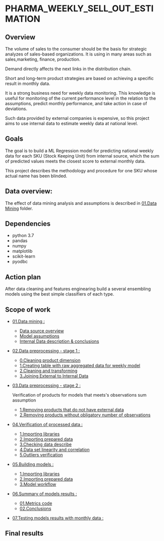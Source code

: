 # PHARMA_WEEKLY_SELL_OUT_ESTIMATION


## Overview
The volume of sales to the consumer should be the basis for strategic analyzes of sales-based organizations.
It is using in many areas such as sales,marketing, finance, production.


Demand  directly affects the next links in the distribution chain.


Short and long-term product strategies are based on achieving a specific result in monthly data.

It is a strong business need for weekly data monitoring.
This knowledge is useful for monitoring of the current performance level in the relation to the assumptions, predict monthly performance, and take action in case of deviations.

Such data provided by external companies is expensive, so this project aims to use internal data to estimate weekly data at national level.

## Goals

The goal is to build a ML Regression model for predicting national weekly data for each SKU (Stock Keeping Unit) from internal source, which the sum of predicted values meets the closest score to external monthly data.

This project describes the methodology and procedure for one SKU whose actual name has been blinded.

## Data overview:
The effect of data mining analysis and assumptions is described in [01.Data Mining](https://github.com/MateoMat/PHARMA_WEEKLY_SELL_OUT_ESTIMATION/tree/master/01.Data%20Mining) folder.

## Dependencies
* python 3.7
* pandas
* numpy
* matplotlib
* scikit-learn
* pyodbc

## Action plan
After data cleaning and features enginearing build a several ensembling models using the best simple classifiers of each type.
## Scope of work
* [01.Data mining :](https://github.com/MateoMat/PHARMA_WEEKLY_SELL_OUT_ESTIMATION/tree/master/01.Data%20Mining)
    * [Data source overview](https://github.com/MateoMat/PHARMA_WEEKLY_SELL_OUT_ESTIMATION/tree/master/01.Data%20Mining#data-source-overview)
    * [Model assumptions](https://github.com/MateoMat/PHARMA_WEEKLY_SELL_OUT_ESTIMATION/tree/master/01.Data%20Mining#model-assumptions)
    * [Internal Data description & conclusions](https://github.com/MateoMat/PHARMA_WEEKLY_SELL_OUT_ESTIMATION/tree/master/01.Data%20Mining#internal-data-description--conclusions)
* [02.Data preprocessing - stage 1 :](https://github.com/MateoMat/PHARMA_WEEKLY_SELL_OUT_ESTIMATION/tree/master/02.Data%20preprocessing%20-%20stage%201)
    * [0.Cleaning product dimension](https://github.com/MateoMat/PHARMA_WEEKLY_SELL_OUT_ESTIMATION/tree/master/02.Data%20preprocessing%20-%20stage%201#0cleaning-product-dimension)
    * [1.Creating table with raw aggregated data for weekly model](https://github.com/MateoMat/PHARMA_WEEKLY_SELL_OUT_ESTIMATION/tree/master/02.Data%20preprocessing%20-%20stage%201#1-creating-table-with-raw-aggregated-data-for-weekly-model)
    * [2.Cleaning and transforming](https://github.com/MateoMat/PHARMA_WEEKLY_SELL_OUT_ESTIMATION/tree/master/02.Data%20preprocessing%20-%20stage%201#2-cleaning-and-transforming)
    * [3.Joining External to Internal Data](https://github.com/MateoMat/PHARMA_WEEKLY_SELL_OUT_ESTIMATION/tree/master/02.Data%20preprocessing%20-%20stage%201#3-joining-external-to-internal-data)
* [03.Data preprocessing - stage 2 :](https://github.com/MateoMat/PHARMA_WEEKLY_SELL_OUT_ESTIMATION/tree/master/03.Data%20preprocessing%20-%20stage%202)
    
   Verification of products for models that meets's observations sum assumption
    * [1.Removing products that do not have external data](https://github.com/MateoMat/PHARMA_WEEKLY_SELL_OUT_ESTIMATION/tree/master/03.Data%20preprocessing%20-%20stage%202#1removing-products-that-do-not-have-external-data)
    * [2.Removing products without obligatory number of observations](https://github.com/MateoMat/PHARMA_WEEKLY_SELL_OUT_ESTIMATION/tree/master/03.Data%20preprocessing%20-%20stage%202#2removing-products-without-obligatory-number-of-observations)
     
* [04.Verification of processed data :](https://github.com/MateoMat/PHARMA_WEEKLY_SELL_OUT_ESTIMATION/tree/master/04.Verification%20of%20processed%20data) 
    * [1.Importing libraries](https://github.com/MateoMat/PHARMA_WEEKLY_SELL_OUT_ESTIMATION/tree/master/04.Verification%20of%20processed%20data#1-importing-libraries)
    * [2.Importing prepared data](https://github.com/MateoMat/PHARMA_WEEKLY_SELL_OUT_ESTIMATION/tree/master/04.Verification%20of%20processed%20data#2-importing-prepared-data)
    * [3.Checking data describe](https://github.com/MateoMat/PHARMA_WEEKLY_SELL_OUT_ESTIMATION/tree/master/04.Verification%20of%20processed%20data#3-checking-data-describe)
    * [4.Data set linearity and correlation](https://github.com/MateoMat/PHARMA_WEEKLY_SELL_OUT_ESTIMATION/tree/master/04.Verification%20of%20processed%20data#4-data-set-linearity-and-correlation)
    * [5.Outliers verification](https://github.com/MateoMat/PHARMA_WEEKLY_SELL_OUT_ESTIMATION/tree/master/04.Verification%20of%20processed%20data#5-outliers-verification)
    
* [05.Building models :](https://github.com/MateoMat/PHARMA_WEEKLY_SELL_OUT_ESTIMATION/tree/master/05.Building%20models)
    * [1.Importing libraries](https://github.com/MateoMat/PHARMA_WEEKLY_SELL_OUT_ESTIMATION/tree/master/05.Building%20models#1-importing-libraries)
    * [2.Importing prepared data](https://github.com/MateoMat/PHARMA_WEEKLY_SELL_OUT_ESTIMATION/tree/master/05.Building%20models#2-importing-prepared-data)
    * [3.Model workflow](https://github.com/MateoMat/PHARMA_WEEKLY_SELL_OUT_ESTIMATION/tree/master/05.Building%20models#3-model-workflow)

* [06.Summary of models results :](https://github.com/MateoMat/PHARMA_WEEKLY_SELL_OUT_ESTIMATION/tree/master/06.Summary%20of%20model%20results)
    * [01.Metrics code](https://github.com/MateoMat/PHARMA_WEEKLY_SELL_OUT_ESTIMATION/tree/master/06.Summary%20of%20model%20results#01metrics-code)
    * [02.Conclusions](https://github.com/MateoMat/PHARMA_WEEKLY_SELL_OUT_ESTIMATION/tree/master/06.Summary%20of%20model%20results#02conclusions)
    
* [07.Testing models results with monthly data :](https://github.com/MateoMat/PHARMA_WEEKLY_SELL_OUT_ESTIMATION/tree/master/07.Testing%20models%20results%20with%20monthly%20data/)
     
## Final results

